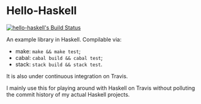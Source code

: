 Hello-Haskell
=============

[![hello-haskell's Build Status][build-status]][build-log]

An example library in Haskell.  Compilable via:

* make: `make && make test`;
* cabal: `cabal build && cabal test`;
* stack: `stack build && stack test`.

It is also under continuous integration on Travis.

I mainly use this for playing around with Haskell on Travis without polluting
the commit history of my actual Haskell projects.

[build-status]: https://travis-ci.org/rudymatela/hello-haskell.svg?branch=master
[build-log]:    https://travis-ci.org/rudymatela/hello-haskell
